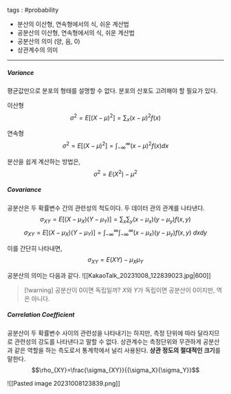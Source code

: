 tags : #probability 
- 분산의 이산형, 연속형에서의 식, 쉬운 계산법
- 공분산의 이산형, 연속형에서의 식, 쉬운 계산법
- 공분산의 의미 (양, 음, 0)
- 상관계수의 의미
---
##### Variance
평균값만으로 분포의 형태를 설명할 수 없다. 분포의 산포도 고려해야 할 필요가 있다.

이산형
$$\sigma^2=E[(X-\mu)^2]=\sum_{x}(x-\mu)^2f(x)$$

연속형
$$\sigma^2=E[(X-\mu)^2]=\int_{-\infty}^{\infty}(x-\mu)^{2}f(x)dx$$

분산을 쉽게 계산하는 방법은,
$$\sigma^2=E(X^2)-\mu^2$$

##### Covariance
공분산은 두 확률변수 간의 관련성의 척도이다. 두 데이터 관의 관계를 나타낸다.
$$
\sigma_{XY}=E[(X-\mu_X)(Y-\mu_Y)]=\sum_x \sum_y (x-\mu_x)(y-\mu_y) f(x, y)
$$
$$
\sigma_{XY}=E[(X-\mu_X)(Y-\mu_Y)]=\int_{-\infty}^{\infty} \int_{-\infty}^{\infty} (x-\mu_x)(y-\mu_y) f(x, y)\ dxdy
$$

이를 간단히 나타내면, $$\sigma_{XY}=E(XY)-\mu_X\mu_Y$$

공분산의 의미는 다음과 같다.
![[KakaoTalk_20231008_122839023.jpg|600]]

> [!warning] 공분산이 0이면 독립일까?
> $X$와 $Y$가 독립이면 공분산이 0이지만, 역은 아니다.


##### Correlation Coefficient
공분산이 두 확률변수 사이의 관련성을 나타내기는 하지만, 측정 단위에 따라 달라지므로 관련성의 강도를 나타낸다고 말할 수 없다. 상관계수는 측정단위와 무관하게 공분산과 같은 역할을 하는 측도로서 통계학에서 널리 사용된다. **상관 정도의 절대적인 크기**를 말한다.
$$\rho_{XY}=\frac{\sigma_{XY}}{{\sigma_X}{\sigma_Y}}$$

![[Pasted image 20231008123839.png]]

